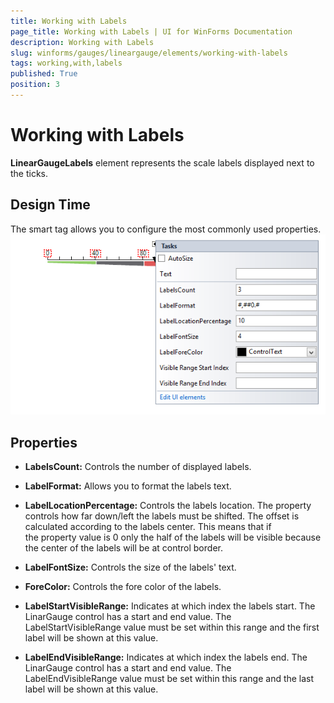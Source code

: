```yaml
---
title: Working with Labels
page_title: Working with Labels | UI for WinForms Documentation
description: Working with Labels
slug: winforms/gauges/lineargauge/elements/working-with-labels
tags: working,with,labels
published: True
position: 3
---
```


# Working with Labels



__LinearGaugeLabels__ element represents the scale labels displayed next to the ticks.

## Design Time

The smart tag allows you to configure the most commonly used properties.![lineargauge-elements-working-with-labels 001](images/lineargauge-elements-working-with-labels001.png)

## Properties

* __LabelsCount:__ Controls the number of displayed labels.
            

* __LabelFormat:__ Allows you to format the labels text.
            

* __LabelLocationPercentage:__ Controls the labels location. 
              The property controls how far down/left the labels must be shifted. The offset is calculated according to the labels center. This means that if  
              the property value is 0 only the half of the labels will be visible because the center of the labels will be at control border.
            

* __LabelFontSize:__ Controls the size of the labels' text.
            

* __ForeColor:__ Controls the fore color of the labels.
            

* __LabelStartVisibleRange:__ Indicates at which index the labels start. The LinarGauge control has a start and end value.
              The LabelStartVisibleRange value must be set within this range and the first label will be shown at this value.
            

* __LabelEndVisibleRange:__ Indicates at which index the labels end. The LinarGauge control has a start and end value.
              The LabelEndVisibleRange value must be set within this range and the last label will be shown at this value.
            

